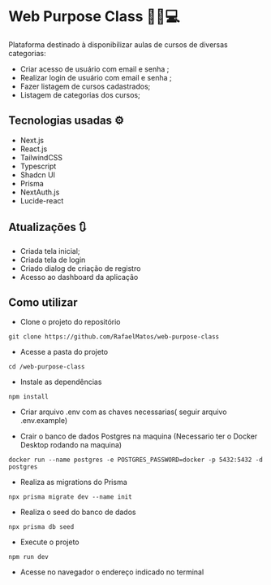 # Web Purpose Class ✍🏽💻  

Plataforma destinado à disponibilizar aulas de cursos de diversas categorias:

- Criar acesso de usuário com email e senha ;
- Realizar login de usuário com email e senha ;
- Fazer listagem de cursos cadastrados;
- Listagem de categorias dos cursos;


<!-- <a href="https://fswbarber-rm.vercel.app/">Acesse a aplicação</a> -->



<!-- <img src='https://res.cloudinary.com/dkrhvi3kt/image/upload/v1708521853/github/FSW%20Barber/Gif/jzdopjggkdauhvlvilpi.gif' alt='gif da tela da aplicação FSW Barber'> -->
<!-- <img src='https://github.com/RafaelMatos/bookwise/raw/master/public/tela.gif' alt='gif da tela da aplicação FSW Barber'> -->

<!-- <details>
    <summary>Responsivo</summary>
    <img src='./src/assets/responsive.png' alt='print da tela da aplicação Ignite Call'>
</details> -->

## Tecnologias usadas ⚙

- Next.js
- React.js
- TailwindCSS
- Typescript
- Shadcn UI
- Prisma
- NextAuth.js
- Lucide-react

<!-- - Zod -->
<!-- - React Hook Form -->
<!-- - Axios -->
<!-- - Ignite-ui -->
<!-- - Nookies -->

## Atualizações 🔃

  <!-- <details>
    <summary>Histórico</summary>

      - Adicionado a configuração pageExtensions do Next.js;

    
</details> -->

  - Criada tela inicial;
  - Criada tela de login
  - Criado dialog de criação de registro
  - Acesso ao dashboard da aplicação 
  <!-- - Adicionada funcionalidade de agendamentos
  - Adicionada página de agendamentos
  - <details>
    <summary>Adicionada funcionalidade de cancelamento de agendamento</summary>
    <img src='https://github.com/RafaelMatos/projectsImages/blob/master/FSWBarber/printscreens/update-cancel-booking.gif?raw=true' alt='gif de atualização da aplicação FSW Barber'>
    </details> -->



  <!-- <img src='./src/assets/update.gif' alt='gif da tela da aplicação Ignite Call'> -->
  
  

## Como utilizar

- Clone o projeto do repositório

```
git clone https://github.com/RafaelMatos/web-purpose-class
```

- Acesse a pasta do projeto

```
cd /web-purpose-class
```

- Instale as dependências

```
npm install
```
- Criar arquivo .env com as chaves necessarias( seguir arquivo .env.example)

- Crair o banco de dados Postgres na maquina (Necessario ter o Docker Desktop rodando  na maquina)
```
docker run --name postgres -e POSTGRES_PASSWORD=docker -p 5432:5432 -d postgres
```
<!--- Inicializa o Prisma( Usar banco de dados de sua preferencia, no exemplo é usado o postgresql)


```
npx prisma init --datasource-provider postgresql
```
-->
- Realiza as migrations do Prisma

```
npx prisma migrate dev --name init
```

- Realiza o seed do banco de dados

```
npx prisma db seed
```
- Execute o projeto

```
npm run dev
```

- Acesse no navegador o endereço indicado no terminal
